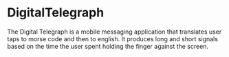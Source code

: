 # DigitalTelegraph

The Digital Telegraph is a mobile messaging application that translates user taps to morse code and then to english. It produces long and short signals based on the time the user spent holding the finger against the screen.
